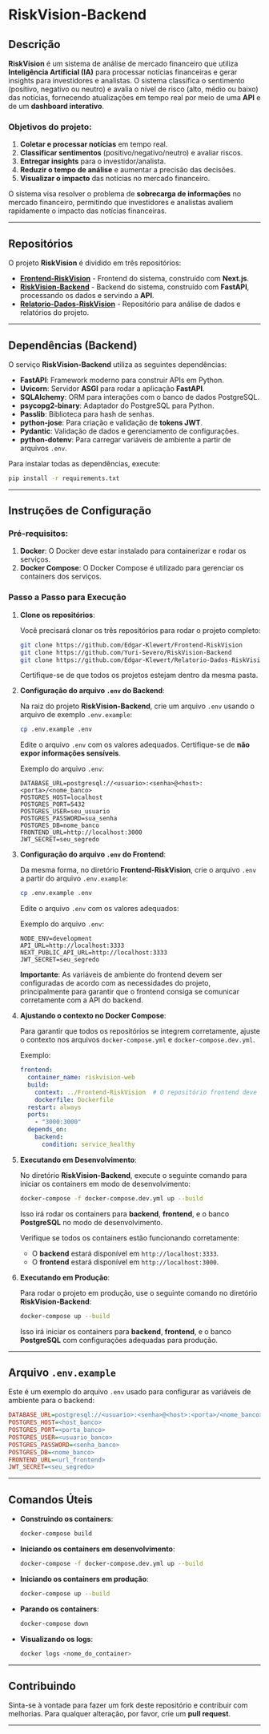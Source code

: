 # RiskVision-Backend

## Descrição

**RiskVision** é um sistema de análise de mercado financeiro que utiliza **Inteligência Artificial (IA)** para processar notícias financeiras e gerar insights para investidores e analistas. O sistema classifica o sentimento (positivo, negativo ou neutro) e avalia o nível de risco (alto, médio ou baixo) das notícias, fornecendo atualizações em tempo real por meio de uma **API** e de um **dashboard interativo**.

### Objetivos do projeto:

1. **Coletar e processar notícias** em tempo real.
2. **Classificar sentimentos** (positivo/negativo/neutro) e avaliar riscos.
3. **Entregar insights** para o investidor/analista.
4. **Reduzir o tempo de análise** e aumentar a precisão das decisões.
5. **Visualizar o impacto** das notícias no mercado financeiro.

O sistema visa resolver o problema de **sobrecarga de informações** no mercado financeiro, permitindo que investidores e analistas avaliem rapidamente o impacto das notícias financeiras.

---

## Repositórios

O projeto **RiskVision** é dividido em três repositórios:

* [**Frontend-RiskVision**](https://github.com/Edgar-Klewert/Frontend-RiskVision) - Frontend do sistema, construído com **Next.js**.
* [**RiskVision-Backend**](https://github.com/Yuri-Severo/RiskVision-Backend) - Backend do sistema, construído com **FastAPI**, processando os dados e servindo a **API**.
* [**Relatorio-Dados-RiskVision**](https://github.com/Edgar-Klewert/Relatorio-Dados-RiskVision) - Repositório para análise de dados e relatórios do projeto.

---

## Dependências (Backend)

O serviço **RiskVision-Backend** utiliza as seguintes dependências:

* **FastAPI**: Framework moderno para construir APIs em Python.
* **Uvicorn**: Servidor **ASGI** para rodar a aplicação **FastAPI**.
* **SQLAlchemy**: ORM para interações com o banco de dados PostgreSQL.
* **psycopg2-binary**: Adaptador do PostgreSQL para Python.
* **Passlib**: Biblioteca para hash de senhas.
* **python-jose**: Para criação e validação de **tokens JWT**.
* **Pydantic**: Validação de dados e gerenciamento de configurações.
* **python-dotenv**: Para carregar variáveis de ambiente a partir de arquivos `.env`.

Para instalar todas as dependências, execute:

```bash
pip install -r requirements.txt
```

---

## Instruções de Configuração

### Pré-requisitos:

1. **Docker**: O Docker deve estar instalado para containerizar e rodar os serviços.
2. **Docker Compose**: O Docker Compose é utilizado para gerenciar os containers dos serviços.

### Passo a Passo para Execução

1. **Clone os repositórios**:

   Você precisará clonar os três repositórios para rodar o projeto completo:

   ```bash
   git clone https://github.com/Edgar-Klewert/Frontend-RiskVision
   git clone https://github.com/Yuri-Severo/RiskVision-Backend
   git clone https://github.com/Edgar-Klewert/Relatorio-Dados-RiskVision
   ```

   Certifique-se de que todos os projetos estejam dentro da mesma pasta.

2. **Configuração do arquivo `.env` do Backend**:

   Na raiz do projeto **RiskVision-Backend**, crie um arquivo `.env` usando o arquivo de exemplo `.env.example`:

   ```bash
   cp .env.example .env
   ```

   Edite o arquivo `.env` com os valores adequados. Certifique-se de **não expor informações sensíveis**.

   Exemplo do arquivo `.env`:

   ```
   DATABASE_URL=postgresql://<usuario>:<senha>@<host>:<porta>/<nome_banco>
   POSTGRES_HOST=localhost
   POSTGRES_PORT=5432
   POSTGRES_USER=seu_usuario
   POSTGRES_PASSWORD=sua_senha
   POSTGRES_DB=nome_banco
   FRONTEND_URL=http://localhost:3000
   JWT_SECRET=seu_segredo
   ```

3. **Configuração do arquivo `.env` do Frontend**:

   Da mesma forma, no diretório **Frontend-RiskVision**, crie o arquivo `.env` a partir do arquivo `.env.example`:

   ```bash
   cp .env.example .env
   ```

   Edite o arquivo `.env` com os valores adequados:

   Exemplo do arquivo `.env`:

   ```
   NODE_ENV=development
   API_URL=http://localhost:3333
   NEXT_PUBLIC_API_URL=http://localhost:3333
   JWT_SECRET=seu_segredo
   ```

   **Importante**: As variáveis de ambiente do frontend devem ser configuradas de acordo com as necessidades do projeto, principalmente para garantir que o frontend consiga se comunicar corretamente com a API do backend.

4. **Ajustando o contexto no Docker Compose**:

   Para garantir que todos os repositórios se integrem corretamente, ajuste o contexto nos arquivos `docker-compose.yml` e `docker-compose.dev.yml`.

   Exemplo:

   ```yaml
   frontend:
     container_name: riskvision-web
     build:
       context: ../Frontend-RiskVision  # O repositório frontend deve estar na mesma pasta que o backend
       dockerfile: Dockerfile
     restart: always
     ports:
       - "3000:3000"
     depends_on:
       backend:
         condition: service_healthy
   ```

5. **Executando em Desenvolvimento**:

   No diretório **RiskVision-Backend**, execute o seguinte comando para iniciar os containers em modo de desenvolvimento:

   ```bash
   docker-compose -f docker-compose.dev.yml up --build
   ```

   Isso irá rodar os containers para **backend**, **frontend**, e o banco **PostgreSQL** no modo de desenvolvimento.

   Verifique se todos os containers estão funcionando corretamente:

   * O **backend** estará disponível em `http://localhost:3333`.
   * O **frontend** estará disponível em `http://localhost:3000`.

6. **Executando em Produção**:

   Para rodar o projeto em produção, use o seguinte comando no diretório **RiskVision-Backend**:

   ```bash
   docker-compose up --build
   ```

   Isso irá iniciar os containers para **backend**, **frontend**, e o banco **PostgreSQL** com configurações adequadas para produção.

---

## Arquivo `.env.example`

Este é um exemplo do arquivo `.env` usado para configurar as variáveis de ambiente para o backend:

```ini
DATABASE_URL=postgresql://<usuario>:<senha>@<host>:<porta>/<nome_banco>
POSTGRES_HOST=<host_banco>
POSTGRES_PORT=<porta_banco>
POSTGRES_USER=<usuario_banco>
POSTGRES_PASSWORD=<senha_banco>
POSTGRES_DB=<nome_banco>
FRONTEND_URL=<url_frontend>
JWT_SECRET=<seu_segredo>
```

---

## Comandos Úteis

* **Construindo os containers**:

  ```bash
  docker-compose build
  ```

* **Iniciando os containers em desenvolvimento**:

  ```bash
  docker-compose -f docker-compose.dev.yml up --build
  ```

* **Iniciando os containers em produção**:

  ```bash
  docker-compose up --build
  ```

* **Parando os containers**:

  ```bash
  docker-compose down
  ```

* **Visualizando os logs**:

  ```bash
  docker logs <nome_do_container>
  ```

---

## Contribuindo

Sinta-se à vontade para fazer um fork deste repositório e contribuir com melhorias. Para qualquer alteração, por favor, crie um **pull request**.

---